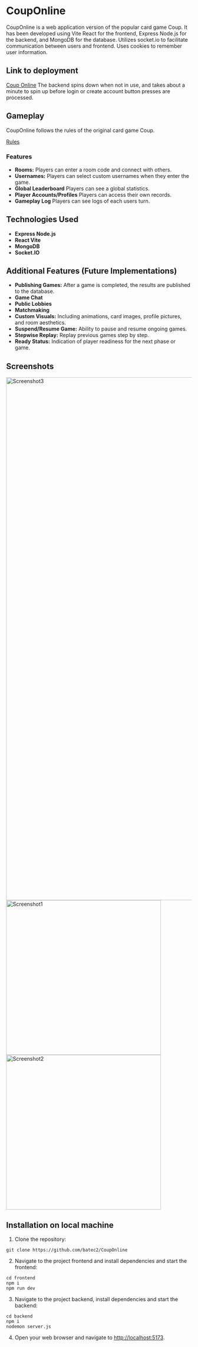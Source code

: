 # CoupOnline

CoupOnline is a web application version of the popular card game Coup. It has been developed using Vite React for the frontend, Express Node.js for the backend, and MongoDB for the database. Utilizes socket.io to facilitate communication between users and frontend. Uses cookies to remember user information.

## Link to deployment
[Coup Online](https://batec2.github.io/CoupOnline/)
The backend spins down when not in use, and takes about a minute to spin up before login or create account button presses are processed.

## Gameplay

CoupOnline follows the rules of the original card game Coup.

[Rules](https://www.qugs.org/rules/r131357.pdf)

### Features

- **Rooms:** Players can enter a room code and connect with others.
- **Usernames:** Players can select custom usernames when they enter the game.
- **Global Leaderboard** Players can see a global statistics.
- **Player Accounts/Profiles** Players can access their own records.
- **Gameplay Log** Players can see logs of each users turn.
  
## Technologies Used

- **Express Node.js**
- **React Vite**
- **MongoDB**
- **Socket.IO**

## Additional Features (Future Implementations)
- **Publishing Games:** After a game is completed, the results are published to the database.
- **Game Chat**
- **Public Lobbies**
- **Matchmaking**
- **Custom Visuals:** Including animations, card images, profile pictures, and room aesthetics.
- **Suspend/Resume Game:** Ability to pause and resume ongoing games.
- **Stepwise Replay:** Replay previous games step by step.
- **Ready Status:** Indication of player readiness for the next phase or game.

## Screenshots

<img width="1420" alt="Screenshot3" src="https://github.com/batec2/CoupOnline/assets/134631360/90453df8-ea55-4c0e-8725-87e8500640b6">
<br>
<img width="420" alt="Screenshot1" src="https://github.com/batec2/CoupOnline/assets/97869609/45f4f0e6-9d0a-42ff-80a1-08ded899fc71">
<br>
<img width="420" alt="Screenshot2" src="https://github.com/batec2/CoupOnline/assets/97869609/58dbf0c1-37cf-4c09-9095-e83642c1fa27">
<br>

## Installation on local machine

1. Clone the repository:
```
git clone https://github.com/batec2/CoupOnline
```

2. Navigate to the project frontend and install dependencies and start the frontend: 
```
cd frontend
npm i
npm run dev
```
3. Navigate to the project backend, install dependencies and start the backend: 
```
cd backend
npm i
nodemon server.js
```
4. Open your web browser and navigate to [http://localhost:5173](http://localhost:5173).
